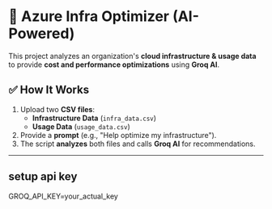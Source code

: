 # 🚀 Azure Infra Optimizer (AI-Powered)

This project analyzes an organization's **cloud infrastructure & usage data** to provide **cost and performance optimizations** using **Groq AI**.

## ✅ **How It Works**
1. Upload two **CSV files**:
   - **Infrastructure Data** (`infra_data.csv`)
   - **Usage Data** (`usage_data.csv`)
2. Provide a **prompt** (e.g., "Help optimize my infrastructure").
3. The script **analyzes** both files and calls **Groq AI** for recommendations.

---

## setup api key
GROQ_API_KEY=your_actual_key


